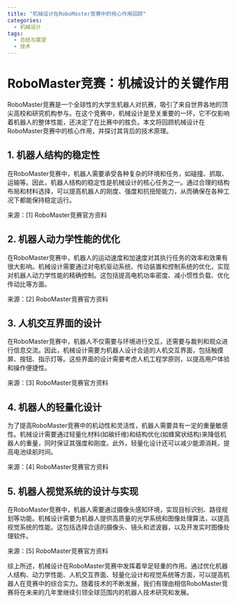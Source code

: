 ```yaml
---  
title: "机械设计在RoboMaster竞赛中的核心作用回顾"  
categories:  
  - 机械设计  
tags: 
  - 总结与展望 
  - 技术  
---  
```


# RoboMaster竞赛：机械设计的关键作用

RoboMaster竞赛是一个全球性的大学生机器人对抗赛，吸引了来自世界各地的顶尖高校和研究机构参与。在这个竞赛中，机械设计是至关重要的一环，它不仅影响着机器人的整体性能，还决定了在比赛中的胜负。本文将回顾机械设计在RoboMaster竞赛中的核心作用，并探讨其背后的技术原理。

## 1. 机器人结构的稳定性

在RoboMaster竞赛中，机器人需要承受各种复杂的环境和任务，如碰撞、抓取、运输等。因此，机器人结构的稳定性是机械设计的核心任务之一。通过合理的结构布局和材料选择，可以提高机器人的刚度、强度和抗扭矩能力，从而确保在各种工况下都能保持稳定运行。

来源：[1] RoboMaster竞赛官方资料

## 2. 机器人动力学性能的优化

在RoboMaster竞赛中，机器人的运动速度和加速度对其执行任务的效率和效果有很大影响。机械设计需要通过对电机驱动系统、传动装置和控制系统的优化，实现对机器人动力学性能的精确控制。这包括提高电机功率密度、减小惯性负载、优化传动比等方面。

来源：[2] RoboMaster竞赛官方资料

## 3. 人机交互界面的设计

在RoboMaster竞赛中，机器人不仅需要与环境进行交互，还需要与裁判和观众进行信息交流。因此，机械设计需要为机器人设计合适的人机交互界面，包括触摸屏、按钮、指示灯等。这些界面的设计需要考虑人机工程学原则，以提高用户体验和操作便捷性。

来源：[3] RoboMaster竞赛官方资料

## 4. 机器人的轻量化设计

为了提高RoboMaster竞赛中的机动性和灵活性，机器人需要具有一定的重量敏感性。机械设计需要通过轻量化材料(如碳纤维)和结构优化(如蜂窝状结构)来降低机器人的重量，同时保证其强度和刚度。此外，轻量化设计还可以减少能源消耗，提高电池续航时间。

来源：[4] RoboMaster竞赛官方资料

## 5. 机器人视觉系统的设计与实现

在RoboMaster竞赛中，机器人需要通过摄像头感知环境，实现目标识别、路径规划等功能。机械设计需要为机器人提供高质量的光学系统和图像处理算法，以提高视觉系统的性能。这包括选择合适的摄像头、镜头和滤波器，以及开发实时图像处理软件。

来源：[5] RoboMaster竞赛官方资料

综上所述，机械设计在RoboMaster竞赛中发挥着举足轻重的作用。通过优化机器人结构、动力学性能、人机交互界面、轻量化设计和视觉系统等方面，可以提高机器人在竞赛中的综合实力。随着技术的不断发展，我们有理由相信RoboMaster竞赛将在未来的几年里继续引领全球范围内的机器人技术研究和发展。 
